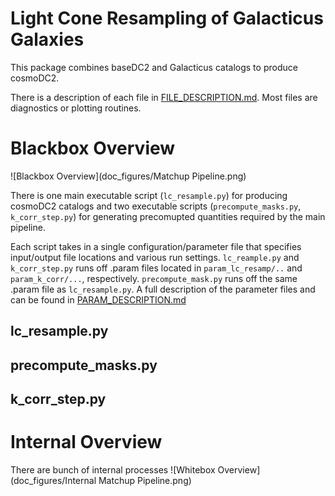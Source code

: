 Light Cone Resampling of Galacticus Galaxies
============================================

This package combines baseDC2 and Galacticus catalogs to produce
cosmoDC2. 

There is a description of each file in
[FILE_DESCRIPTION.md](FILE_DESCRIPTION.md). Most files are diagnostics
or plotting routines.

Blackbox Overview
=================

![Blackbox Overview](doc_figures/Matchup Pipeline.png)

There is one main executable script (`lc_resample.py`) for producing
cosmoDC2 catalogs and two executable scripts (`precompute_masks.py`,
`k_corr_step.py`) for generating precomupted quantities required by
the main pipeline. 

Each script takes in a single configuration/parameter file that
specifies input/output file locations and various run
settings. `lc_reample.py` and `k_corr_step.py` runs off .param files
located in `param_lc_resamp/..` and `param_k_corr/...`,
respectively. `precompute_mask.py` runs off the same .param file as
`lc_resample.py`. A full description of the parameter files and can be
found in [PARAM_DESCRIPTION.md](PARAM_DESCRIPTION.md)

lc_resample.py
--------------

precompute_masks.py
-------------------

k_corr_step.py
--------------

Internal Overview
=================

There are bunch of internal processes 
![Whitebox Overview](doc_figures/Internal Matchup Pipeline.png)


